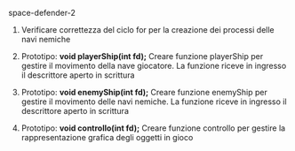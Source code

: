 space-defender-2

1) Verificare correttezza del ciclo for per la creazione dei processi delle navi nemiche


2) Prototipo: **void playerShip(int fd);**
    Creare funzione playerShip per gestire il movimento della nave giocatore. La funzione riceve in ingresso 
    il descrittore aperto in scrittura


3) Prototipo: **void enemyShip(int fd);**
    Creare funzione enemyShip per gestire il movimento delle navi nemiche. La funzione riceve in ingresso 
    il descrittore aperto in scrittura


4) Prototipo: **void controllo(int fd);**
    Creare funzione controllo per gestire la rappresentazione grafica degli oggetti in gioco
